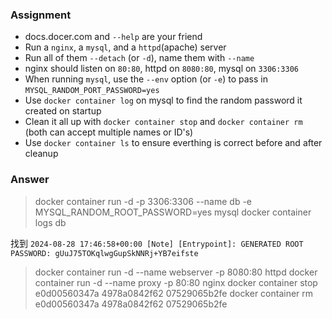 ### Assignment

* docs.docer.com and `--help` are your friend
* Run a `nginx`, a `mysql`, and a `httpd`(apache) server
* Run all of them `--detach` (or `-d`), name them with `--name`
* nginx should listen on `80:80`, httpd on `8080:80`, mysql on `3306:3306`
* When running `mysql`, use the `--env` option (or `-e`) to pass in `MYSQL_RANDOM_PORT_PASSWORD=yes`
* Use `docker container log` on mysql to find the random password it created on startup
* Clean it all up with `docker container stop` and `docker container rm` (both can accept multiple names or ID's)
* Use `docker container ls` to ensure everthing is correct before and after cleanup

### Answer

> docker container run -d -p 3306:3306 --name db -e MYSQL_RANDOM_ROOT_PASSWORD=yes mysql
> docker container logs db

找到 `2024-08-28 17:46:58+00:00 [Note] [Entrypoint]: GENERATED ROOT PASSWORD: gUuJ75TOKqlwgGupSkNNRj+YB7eifste`

> docker container run -d --name webserver -p 8080:80 httpd
> docker container run -d --name proxy -p 80:80 nginx
> docker container stop e0d00560347a 4978a0842f62 07529065b2fe
> docker container rm e0d00560347a 4978a0842f62 07529065b2fe
